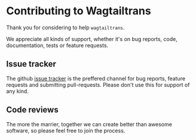 # Contributing to Wagtailtrans

Thank you for considering to help `wagtailtrans`.

We appreciate all kinds of support, whether it's on bug reports, code, documentation, tests or feature requests.

## Issue tracker

The github [issue tracker](https://github.com/LUKKIEN/wagtailtrans/issues) is the preffered channel for bug reports,
feature requests and submitting pull-requests. Please don't use this for support of any kind.

## Code reviews

The more the marrier, together we can create better than awesome software, so please feel free to join the process.
